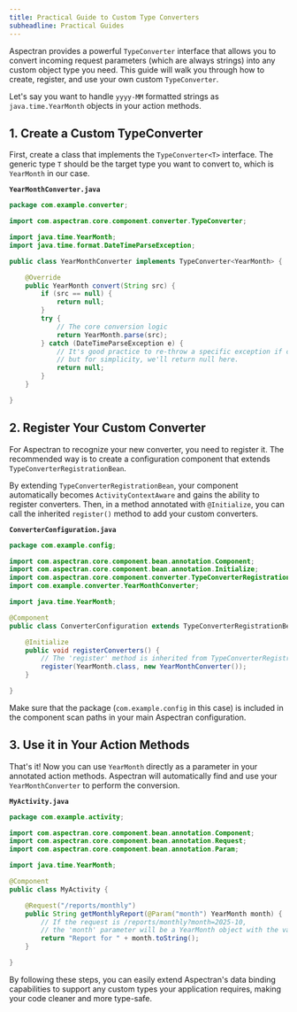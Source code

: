```yaml
---
title: Practical Guide to Custom Type Converters
subheadline: Practical Guides
---
```


Aspectran provides a powerful `TypeConverter` interface that allows you to convert incoming request parameters (which are always strings) into any custom object type you need. This guide will walk you through how to create, register, and use your own custom `TypeConverter`.

Let's say you want to handle `yyyy-MM` formatted strings as `java.time.YearMonth` objects in your action methods.

## 1. Create a Custom TypeConverter

First, create a class that implements the `TypeConverter<T>` interface. The generic type `T` should be the target type you want to convert to, which is `YearMonth` in our case.

**`YearMonthConverter.java`**
```java
package com.example.converter;

import com.aspectran.core.component.converter.TypeConverter;

import java.time.YearMonth;
import java.time.format.DateTimeParseException;

public class YearMonthConverter implements TypeConverter<YearMonth> {

    @Override
    public YearMonth convert(String src) {
        if (src == null) {
            return null;
        }
        try {
            // The core conversion logic
            return YearMonth.parse(src);
        } catch (DateTimeParseException e) {
            // It's good practice to re-throw a specific exception if conversion fails,
            // but for simplicity, we'll return null here.
            return null;
        }
    }

}
```

## 2. Register Your Custom Converter

For Aspectran to recognize your new converter, you need to register it. The recommended way is to create a configuration component that extends `TypeConverterRegistrationBean`.

By extending `TypeConverterRegistrationBean`, your component automatically becomes `ActivityContextAware` and gains the ability to register converters. Then, in a method annotated with `@Initialize`, you can call the inherited `register()` method to add your custom converters.

**`ConverterConfiguration.java`**
```java
package com.example.config;

import com.aspectran.core.component.bean.annotation.Component;
import com.aspectran.core.component.bean.annotation.Initialize;
import com.aspectran.core.component.converter.TypeConverterRegistrationBean;
import com.example.converter.YearMonthConverter;

import java.time.YearMonth;

@Component
public class ConverterConfiguration extends TypeConverterRegistrationBean {

    @Initialize
    public void registerConverters() {
        // The 'register' method is inherited from TypeConverterRegistrationBean
        register(YearMonth.class, new YearMonthConverter());
    }

}
```

Make sure that the package (`com.example.config` in this case) is included in the component scan paths in your main Aspectran configuration.

## 3. Use it in Your Action Methods

That's it! Now you can use `YearMonth` directly as a parameter in your annotated action methods. Aspectran will automatically find and use your `YearMonthConverter` to perform the conversion.

**`MyActivity.java`**
```java
package com.example.activity;

import com.aspectran.core.component.bean.annotation.Component;
import com.aspectran.core.component.bean.annotation.Request;
import com.aspectran.core.component.bean.annotation.Param;

import java.time.YearMonth;

@Component
public class MyActivity {

    @Request("/reports/monthly")
    public String getMonthlyReport(@Param("month") YearMonth month) {
        // If the request is /reports/monthly?month=2025-10,
        // the 'month' parameter will be a YearMonth object with the value 2025-10.
        return "Report for " + month.toString();
    }

}
```

By following these steps, you can easily extend Aspectran's data binding capabilities to support any custom types your application requires, making your code cleaner and more type-safe.
